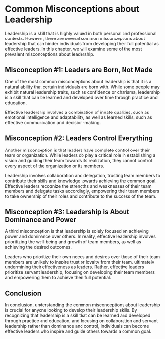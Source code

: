 Common Misconceptions about Leadership
===========================================================================

Leadership is a skill that is highly valued in both personal and professional contexts. However, there are several common misconceptions about leadership that can hinder individuals from developing their full potential as effective leaders. In this chapter, we will examine some of the most prevalent misconceptions about leadership.

Misconception #1: Leaders are Born, Not Made
--------------------------------------------

One of the most common misconceptions about leadership is that it is a natural ability that certain individuals are born with. While some people may exhibit natural leadership traits, such as confidence or charisma, leadership is a skill that can be learned and developed over time through practice and education.

Effective leadership involves a combination of innate qualities, such as emotional intelligence and adaptability, as well as learned skills, such as effective communication and decision-making.

Misconception #2: Leaders Control Everything
--------------------------------------------

Another misconception is that leaders have complete control over their team or organization. While leaders do play a critical role in establishing a vision and guiding their team towards its realization, they cannot control every aspect of the organization or its members.

Leadership involves collaboration and delegation, trusting team members to contribute their skills and knowledge towards achieving the common goal. Effective leaders recognize the strengths and weaknesses of their team members and delegate tasks accordingly, empowering their team members to take ownership of their roles and contribute to the success of the team.

Misconception #3: Leadership is About Dominance and Power
---------------------------------------------------------

A third misconception is that leadership is solely focused on achieving power and dominance over others. In reality, effective leadership involves prioritizing the well-being and growth of team members, as well as achieving the desired outcomes.

Leaders who prioritize their own needs and desires over those of their team members are unlikely to inspire trust or loyalty from their team, ultimately undermining their effectiveness as leaders. Rather, effective leaders prioritize servant leadership, focusing on developing their team members and empowering them to achieve their full potential.

Conclusion
----------

In conclusion, understanding the common misconceptions about leadership is crucial for anyone looking to develop their leadership skills. By recognizing that leadership is a skill that can be learned and developed through practice and education, and focusing on collaboration and servant leadership rather than dominance and control, individuals can become effective leaders who inspire and guide others towards a common goal.
